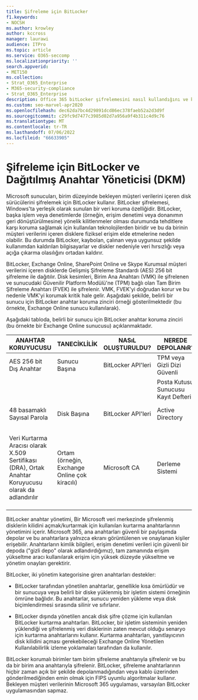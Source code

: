 ```yaml
---
title: Şifreleme için BitLocker
f1.keywords:
- NOCSH
ms.author: krowley
author: kccross
manager: laurawi
audience: ITPro
ms.topic: article
ms.service: O365-seccomp
ms.localizationpriority: ''
search.appverid:
- MET150
ms.collection:
- Strat_O365_Enterprise
- M365-security-compliance
- Strat_O365_Enterprise
description: Office 365 bitLocker şifrelemesini nasıl kullandığını ve kaybolan veya çalınan bilgisayarlar ve diskler nedeniyle veri hırsızlığı olasılığını nasıl azaltacağınızı öğrenin.
ms.custom: seo-marvel-apr2020
ms.openlocfilehash: dec62da7bc4d29891dcd86ec378faeb52a2d3d9f
ms.sourcegitcommit: c29fc9d7477c3985d02d7a956a9f4b311c4d9c76
ms.translationtype: MT
ms.contentlocale: tr-TR
ms.lasthandoff: 07/06/2022
ms.locfileid: "66633905"
---
```

# <a name="bitlocker-and-distributed-key-manager-dkm-for-encryption"></a>Şifreleme için BitLocker ve Dağıtılmış Anahtar Yöneticisi (DKM)

Microsoft sunucuları, birim düzeyinde bekleyen müşteri verilerini içeren disk sürücülerini şifrelemek için BitLocker kullanır. BitLocker şifrelemesi, Windows'ta yerleşik olarak sunulan bir veri koruma özelliğidir. BitLocker, başka işlem veya denetimlerde (örneğin, erişim denetimi veya donanımın geri dönüştürülmesine) yönelik kilitlenmeler olması durumunda tehditlere karşı koruma sağlamak için kullanılan teknolojilerden biridir ve bu da birinin müşteri verilerini içeren disklere fiziksel erişim elde etmelerine neden olabilir. Bu durumda BitLocker, kaybolan, çalınan veya uygunsuz şekilde kullanımdan kaldırılan bilgisayarlar ve diskler nedeniyle veri hırsızlığı veya açığa çıkarma olasılığını ortadan kaldırır.

BitLocker, Exchange Online, SharePoint Online ve Skype Kurumsal müşteri verilerini içeren disklerde Gelişmiş Şifreleme Standardı (AES) 256 bit şifreleme ile dağıtılır. Disk kesimleri, Birim Ana Anahtarı (VMK) ile şifrelenen ve sunucudaki Güvenilir Platform Modülü'ne (TPM) bağlı olan Tam Birim Şifreleme Anahtarı (FVEK) ile şifrelenir. VMK, FVEK'yi doğrudan korur ve bu nedenle VMK'yi korumak kritik hale gelir. Aşağıdaki şekilde, belirli bir sunucu için BitLocker anahtar koruma zinciri örneği gösterilmektedir (bu örnekte, Exchange Online sunucu kullanılarak).

Aşağıdaki tabloda, belirli bir sunucu için BitLocker anahtar koruma zinciri (bu örnekte bir Exchange Online sunucusu) açıklanmaktadır.

| ANAHTAR KORUYUCUSU | TANECİKLİLİK | NASıL OLUŞTURULDU? | NEREDE DEPOLANıR? | KORUMA |
|--------------------------------------------------------------------------------|-------------------------------------------------|----------------|-------------------------|--------------------------------------------------------------------------------------------------|
| AES 256 bit Dış Anahtar | Sunucu Başına | BitLocker API'leri | TPM veya Gizli Dizi Güvenli | Kasa / Access Control |
|  |  |  | Posta Kutusu Sunucusu Kayıt Defteri | TPM şifreli |
| 48 basamaklı Sayısal Parola | Disk Başına | BitLocker API'leri | Active Directory | Kasa / Access Control |
| Veri Kurtarma Aracısı olarak X.509 Sertifikası (DRA), Ortak Anahtar Koruyucusu olarak da adlandırılır | Ortam (örneğin, Exchange Online çok kiracılı) | Microsoft CA | Derleme Sistemi | Hiçbir kullanıcının özel anahtarın tam parolası yoktur. Parola fiziksel koruma altındadır. |


BitLocker anahtar yönetimi, Bir Microsoft veri merkezinde şifrelenmiş disklerin kilidini açmak/kurtarmak için kullanılan kurtarma anahtarlarının yönetimini içerir. Microsoft 365, ana anahtarları güvenli bir paylaşımda depolar ve bu anahtarlara yalnızca ekranı görüntülenen ve onaylanan kişiler erişebilir. Anahtarların kimlik bilgileri, erişim denetimi verileri için güvenli bir depoda ("gizli depo" olarak adlandırdığımız), tam zamanında erişim yükseltme aracı kullanılarak erişim için yüksek düzeyde yükseltme ve yönetim onayları gerektirir.

BitLocker, iki yönetim kategorisine giren anahtarları destekler:

- BitLocker tarafından yönetilen anahtarlar, genellikle kısa ömürlüdür ve bir sunucuya veya belirli bir diske yüklenmiş bir işletim sistemi örneğinin ömrüne bağlıdır. Bu anahtarlar, sunucu yeniden yükleme veya disk biçimlendirmesi sırasında silinir ve sıfırlanır.

- BitLocker dışında yönetilen ancak disk şifre çözme için kullanılan BitLocker kurtarma anahtarları. BitLocker, bir işletim sisteminin yeniden yüklendiği ve şifrelenmiş veri disklerinin zaten mevcut olduğu senaryo için kurtarma anahtarlarını kullanır. Kurtarma anahtarları, yanıtlayıcının disk kilidini açması gerekebileceği Exchange Online Yönetilen Kullanılabilirlik izleme yoklamaları tarafından da kullanılır.

BitLocker korumalı birimler tam birim şifreleme anahtarıyla şifrelenir ve bu da bir birim ana anahtarıyla şifrelenir. BitLocker, şifreleme anahtarlarının hiçbir zaman açık bir şekilde depolanmadığından veya kablo üzerinden gönderilmediğinden emin olmak için FIPS uyumlu algoritmalar kullanır. Bekleyen müşteri verilerinin Microsoft 365 uygulaması, varsayılan BitLocker uygulamasından sapmaz.
